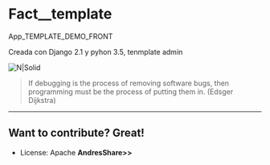 # Fact__template
App_TEMPLATE_DEMO_FRONT

Creada con Django 2.1 y pyhon 3.5, tenmplate admin


![N|Solid](https://i.ibb.co/sj8ybb3/portada-factura.jpg)



>If debugging is the process of removing software bugs, then programming must be the process of putting them in. (Edsger Dijkstra)


----

Want to contribute? Great!
----
+ License: Apache
**AndresShare>>**
